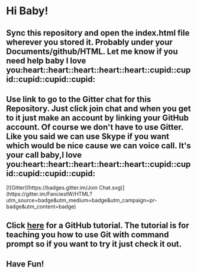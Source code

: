 <h1>Hi Baby!</h1>
<h2>Sync this repository and open the index.html file wherever you stored it. Probably under your Documents/github/HTML. Let me know if you need help baby I love you:heart::heart::heart::heart::heart::cupid::cupid::cupid::cupid::cupid:</h2>
<h2>Use link to go to the Gitter chat for this Repository. Just click join chat and when you get to it just make an account by linking your GitHub account. Of course we don't have to use Gitter. Like you said we can use Skype if you want which would be nice cause we can voice call. It's your call baby,I love you:heart::heart::heart::heart::heart::cupid::cupid::cupid::cupid::cupid:</h2>
[![Gitter](https://badges.gitter.im/Join Chat.svg)](https://gitter.im/FanciestW/HTML?utm_source=badge&utm_medium=badge&utm_campaign=pr-badge&utm_content=badge)
<h2>Click <a href = "https://www.atlassian.com/git/tutorials/">here</a> for a GitHub tutorial.
The tutorial is for teaching you how to use Git with command prompt so if you want to try it just check it out.</h2>
<h2>Have Fun!</h2>

